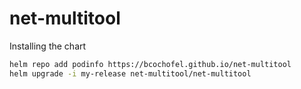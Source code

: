 # net-multitool

Installing the chart

```bash
helm repo add podinfo https://bcochofel.github.io/net-multitool
helm upgrade -i my-release net-multitool/net-multitool
```
